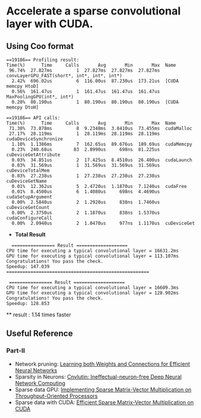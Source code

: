 
# Accelerate a sparse convolutional layer with CUDA. 
## Using Coo format
```
==19186== Profiling result:
Time(%)      Time     Calls       Avg       Min       Max  Name
 96.74%  27.827ms         1  27.827ms  27.827ms  27.827ms  convLayerGPU_FAST(short*, int*, int*, int*)
  2.42%  696.02us         6  116.00us  87.230us  173.21us  [CUDA memcpy HtoD]
  0.56%  161.47us         1  161.47us  161.47us  161.47us  MaxPoolingGPU(int*, int*)
  0.28%  80.190us         1  80.190us  80.190us  80.190us  [CUDA memcpy DtoH]

==19186== API calls:
Time(%)      Time     Calls       Avg       Min       Max  Name
 71.38%  73.878ms         8  9.2348ms  3.8410us  73.455ms  cudaMalloc
 27.17%  28.119ms         1  28.119ms  28.119ms  28.119ms  cudaDeviceSynchronize
  1.10%  1.1386ms         7  162.65us  89.676us  189.69us  cudaMemcpy
  0.23%  240.68us        83  2.8990us     698ns  81.225us  cuDeviceGetAttribute
  0.03%  34.851us         2  17.425us  8.4510us  26.400us  cudaLaunch
  0.03%  31.569us         1  31.569us  31.569us  31.569us  cuDeviceTotalMem
  0.03%  27.238us         1  27.238us  27.238us  27.238us  cuDeviceGetName
  0.01%  12.362us         5  2.4720us  1.1870us  7.1240us  cudaFree
  0.01%  8.4500us         6  1.4080us     698ns  4.4690us  cudaSetupArgument
  0.00%  2.5840us         2  1.2920us     838ns  1.7460us  cuDeviceGetCount
  0.00%  2.3750us         2  1.1870us     838ns  1.5370us  cudaConfigureCall
  0.00%  2.0940us         2  1.0470us     977ns  1.1170us  cuDeviceGet

```

- **Total Result**
```
  ================ Result ===================
CPU time for executing a typical convolutional layer = 16631.2ms
GPU time for executing a typical convolutional layer = 113.107ms
Congratulations! You pass the check.
Speedup: 147.039
=====================================================
 
 ================ Result ===================
CPU time for executing a typical convolutional layer = 16609.3ms
GPU time for executing a typical convolutional layer = 128.902ms
Congratulations! You pass the check.
Speedup: 128.853
```
** result : 1.14 times faster


## Useful Reference

### Part-II
* Network pruning: [Learning both Weights and Connections for Efficient Neural Networks](https://arxiv.org/pdf/1506.02626.pdf)
* Sparsity in Neurons: [Cnvlutin: Ineffectual-neuron-free Deep Neural Network Computing](http://www.ece.ubc.ca/~aamodt/papers/Cnvlutin.ISCA2016.pdf)
* Sparse data GPU: [Implementing Sparse Matrix-Vector Multiplication on Throughput-Oriented Processors](https://pdfs.semanticscholar.org/9abb/086fabdcd2853ed8303c0f9a62cf4b917a62.pdf)
* Sparse data with CUDA: [Efficient Sparse Matrix-Vector Multiplication on CUDA](http://wnbell.com/media/2008-12-NVR-SpMV/nvr-2008-004.pdf)

